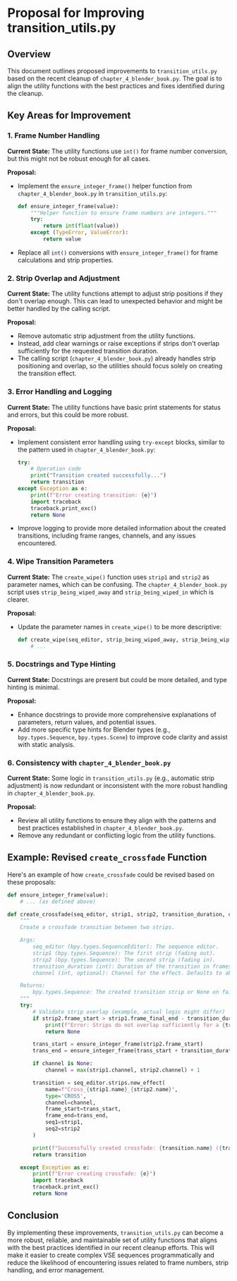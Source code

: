 # Proposal for Improving transition_utils.py

## Overview
This document outlines proposed improvements to `transition_utils.py` based on the recent cleanup of `chapter_4_blender_book.py`. The goal is to align the utility functions with the best practices and fixes identified during the cleanup.

## Key Areas for Improvement

### 1. Frame Number Handling
**Current State:** The utility functions use `int()` for frame number conversion, but this might not be robust enough for all cases.

**Proposal:**
- Implement the `ensure_integer_frame()` helper function from `chapter_4_blender_book.py` in `transition_utils.py`:
  ```python
  def ensure_integer_frame(value):
      """Helper function to ensure frame numbers are integers."""
      try:
          return int(float(value))
      except (TypeError, ValueError):
          return value
  ```
- Replace all `int()` conversions with `ensure_integer_frame()` for frame calculations and strip properties.

### 2. Strip Overlap and Adjustment
**Current State:** The utility functions attempt to adjust strip positions if they don't overlap enough. This can lead to unexpected behavior and might be better handled by the calling script.

**Proposal:**
- Remove automatic strip adjustment from the utility functions.
- Instead, add clear warnings or raise exceptions if strips don't overlap sufficiently for the requested transition duration.
- The calling script (`chapter_4_blender_book.py`) already handles strip positioning and overlap, so the utilities should focus solely on creating the transition effect.

### 3. Error Handling and Logging
**Current State:** The utility functions have basic print statements for status and errors, but this could be more robust.

**Proposal:**
- Implement consistent error handling using `try-except` blocks, similar to the pattern used in `chapter_4_blender_book.py`:
  ```python
  try:
      # Operation code
      print("Transition created successfully...")
      return transition
  except Exception as e:
      print(f"Error creating transition: {e}")
      import traceback
      traceback.print_exc()
      return None
  ```
- Improve logging to provide more detailed information about the created transitions, including frame ranges, channels, and any issues encountered.

### 4. Wipe Transition Parameters
**Current State:** The `create_wipe()` function uses `strip1` and `strip2` as parameter names, which can be confusing. The `chapter_4_blender_book.py` script uses `strip_being_wiped_away` and `strip_being_wiped_in` which is clearer.

**Proposal:**
- Update the parameter names in `create_wipe()` to be more descriptive:
  ```python
  def create_wipe(seq_editor, strip_being_wiped_away, strip_being_wiped_in, ...):
      # ...
  ```

### 5. Docstrings and Type Hinting
**Current State:** Docstrings are present but could be more detailed, and type hinting is minimal.

**Proposal:**
- Enhance docstrings to provide more comprehensive explanations of parameters, return values, and potential issues.
- Add more specific type hints for Blender types (e.g., `bpy.types.Sequence`, `bpy.types.Scene`) to improve code clarity and assist with static analysis.

### 6. Consistency with `chapter_4_blender_book.py`
**Current State:** Some logic in `transition_utils.py` (e.g., automatic strip adjustment) is now redundant or inconsistent with the more robust handling in `chapter_4_blender_book.py`.

**Proposal:**
- Review all utility functions to ensure they align with the patterns and best practices established in `chapter_4_blender_book.py`.
- Remove any redundant or conflicting logic from the utility functions.

## Example: Revised `create_crossfade` Function
Here's an example of how `create_crossfade` could be revised based on these proposals:

```python
def ensure_integer_frame(value):
    # ... (as defined above)

def create_crossfade(seq_editor, strip1, strip2, transition_duration, channel=None):
    """
    Create a crossfade transition between two strips.

    Args:
        seq_editor (bpy.types.SequenceEditor): The sequence editor.
        strip1 (bpy.types.Sequence): The first strip (fading out).
        strip2 (bpy.types.Sequence): The second strip (fading in).
        transition_duration (int): Duration of the transition in frames.
        channel (int, optional): Channel for the effect. Defaults to above input strips.

    Returns:
        bpy.types.Sequence: The created transition strip or None on failure.
    """
    try:
        # Validate strip overlap (example, actual logic might differ)
        if strip2.frame_start > strip1.frame_final_end - transition_duration:
            print(f"Error: Strips do not overlap sufficiently for a {transition_duration}-frame transition.")
            return None

        trans_start = ensure_integer_frame(strip2.frame_start)
        trans_end = ensure_integer_frame(trans_start + transition_duration)

        if channel is None:
            channel = max(strip1.channel, strip2.channel) + 1

        transition = seq_editor.strips.new_effect(
            name=f"Cross_{strip1.name}_{strip2.name}",
            type='CROSS',
            channel=channel,
            frame_start=trans_start,
            frame_end=trans_end,
            seq1=strip1,
            seq2=strip2
        )

        print(f"Successfully created crossfade: {transition.name} ({trans_start}-{trans_end}) on channel {channel}")
        return transition

    except Exception as e:
        print(f"Error creating crossfade: {e}")
        import traceback
        traceback.print_exc()
        return None
```

## Conclusion
By implementing these improvements, `transition_utils.py` can become a more robust, reliable, and maintainable set of utility functions that aligns with the best practices identified in our recent cleanup efforts. This will make it easier to create complex VSE sequences programmatically and reduce the likelihood of encountering issues related to frame numbers, strip handling, and error management. 
